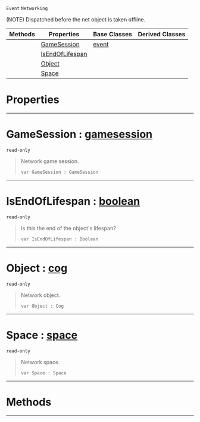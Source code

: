  `Event` `Networking`



(NOTE) Dispatched before the net object is taken offline.

|Methods|Properties|Base Classes|Derived Classes|
|---|---|---|---|
| |[ GameSession](netobjectoffline.md#gamesession-zilch-engine)|[event](event.md)| |
| |[ IsEndOfLifespan](netobjectoffline.md#isendoflifespan-zilch-eng)| | |
| |[ Object](netobjectoffline.md#object-zilch-engine-docum)| | |
| |[ Space](netobjectoffline.md#space-zilch-engine-docume)| | |


 #  Properties


---  
 #  GameSession : [gamesession](gamesession.md)

 `read-only`

> Network game session.
> ``` lang=cpp, name=Nada
> var GameSession : GameSession


---  
 #  IsEndOfLifespan : [boolean](../nada_base_types/boolean.md)

 `read-only`

> Is this the end of the object's lifespan?
> ``` lang=cpp, name=Nada
> var IsEndOfLifespan : Boolean


---  
 #  Object : [cog](cog.md)

 `read-only`

> Network object.
> ``` lang=cpp, name=Nada
> var Object : Cog


---  
 #  Space : [space](space.md)

 `read-only`

> Network space.
> ``` lang=cpp, name=Nada
> var Space : Space


---  
 #  Methods


---  
 

 